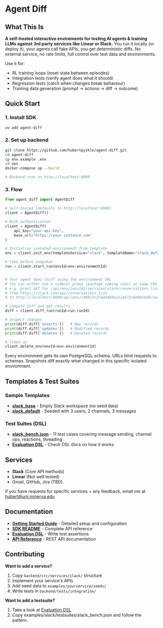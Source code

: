 # Agent Diff


## What This Is

**A self-hosted interactive enviroments for testing AI agents & training LLMs against 3rd party services like Linear or Slack.** You run it locally (or deploy it), your agents call fake APIs, you get deterministic diffs. No external service, no rate limits, full control over test data and environments.

Use it for:
- RL training loops (reset state between episodes)
- Integration tests (verify agent does what it should)
- Regression tests (catch when changes break behaviour)
- Training data generation (prompt → actions → diff → outcome)


## Quick Start

### 1. Install SDK
```bash
uv add agent-diff
```

### 2. Set up backend
```bash
git clone https://github.com/hubertpysklo/agent-diff.git
cd agent-diff
cp env.example .env
cd ops
docker-compose up --build

# Backend runs on http://localhost:8000
```

### 3. Flow
```python
from agent_diff import AgentDiff

# Self-hosted (defaults to http://localhost:8000)
client = AgentDiff()

# With authentication 
client = AgentDiff(
    api_key="your-api-key",
    base_url="https://your-instance.com"
)

# Initialise isolated environment from template
env = client.init_env(templateService="slack", templateName="slack_default", impersonateUserId="U01AGENBOT9")

# Take before snapshot
run = client.start_run(envId=env.environmentId)


# Your agent does stuff using the environment URL 
# You can either use a sidecar proxy (package coming soon) or swap the URLs directly in MCPs
# e.g. proxt GET for /api/env/{envId}/services/slack/conversations.list
# from https://slack.com/api/conversations.list 
# to http://localhost:8000/api/env/c49bc3c27a4d468ea12a572c6b0b5bd0/services/slack/conversations.list 

# Compute diff and get results
diff = client.diff_run(runId=run.runId)

# Inspect changes
print(diff.diff['inserts'])   # New records
print(diff.diff['updates'])   # Modified records
print(diff.diff['deletes'])   # Deleted records

# Clean up
client.delete_env(envId=env.environmentId)
```

Every environment gets its own PostgreSQL schema. URLs bind requests to schemas. Snapshots diff exactly what changed in this specific isolated environment.

## Templates & Test Suites

### Sample Templates
- **[slack_base](examples/slack/seeds/)** - Empty Slack workspace (no seed data)
- **[slack_default](examples/slack/seeds/slack_default.json)** - Seeded with 3 users, 2 channels, 3 messages

### Test Suites (DSL)
- **[slack_bench.json](examples/slack/testsuites/slack_bench.json)** - 11 test cases covering message sending, channel ops, reactions, threading
- **[Evaluation DSL](docs/evaluation-dsl.md)** - Check DSL docs on how it works.

## Services

- **Slack** (Core API methods)
- **Linear** (Not well tested)
- Gmail, GitHub, Jira (TBD). 

If you have requests for specific services + any feedback, email me at hubert@uni.minerva.edu

## Documentation

- **[Getting Started Guide](docs/getting-started.md)** - Detailed setup and configuration
- **[SDK README](sdk/agent_diff_pkg/README.md)** - Complete API reference
- **[Evaluation DSL](docs/evaluation-dsl.md)** - Write test assertions
- **[API Reference](docs/api-reference.md)** - REST API documentation


## Contributing

**Want to add a service?**
1. Copy `backend/src/services/slack/` structure
2. Implement your service's APIs
3. Add seed data to `examples/yourservice/seeds/`
4. Write tests in `backend/tests/integration/`

**Want to add a testsuite?**
1. Take a look at [Evaluation DSL](docs/evaluation-dsl.md)
2. Copy examples/slack/testsuites/slack_bench.json and follow the pattern.


